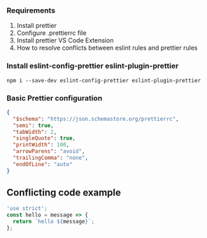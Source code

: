 ### Requirements

1. Install prettier
2. Configure .prettierrc file
3. Install prettier VS Code Extension
4. How to resolve conflicts between eslint rules and prettier rules

### Install eslint-config-prettier eslint-plugin-prettier

```
npm i --save-dev eslint-config-prettier eslint-plugin-prettier

```

### Basic Prettier configuration

```json
{
  "$schema": "https://json.schemastore.org/prettierrc",
  "semi": true,
  "tabWidth": 2,
  "singleQuote": true,
  "printWidth": 100,
  "arrowParens": "avoid",
  "trailingComma": "none",
  "endOfLine": "auto"
}
```

## Conflicting code example

```js
'use strict';
const hello = message => {
  return `hello ${message}`;
};
```
